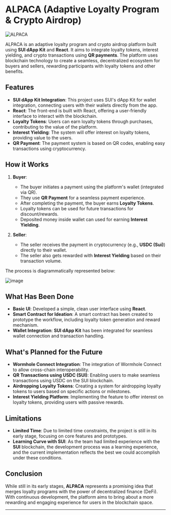 # ALPACA (Adaptive Loyalty Program & Crypto Airdrop)
![ALPACA](https://github.com/user-attachments/assets/231df1cd-66f2-445a-983d-873bdef14ef1)

ALPACA is an adaptive loyalty program and crypto airdrop platform built using **SUI dApp Kit** and **React**. It aims to integrate loyalty tokens, interest yielding, and crypto transactions using **QR payments**. The platform uses blockchain technology to create a seamless, decentralized ecosystem for buyers and sellers, rewarding participants with loyalty tokens and other benefits.

## Features
- **SUI dApp Kit Integration**: This project uses SUI's dApp Kit for wallet integration, connecting users with their wallets directly from the app.
- **React**: The front-end is built with React, offering a user-friendly interface to interact with the blockchain.
- **Loyalty Tokens**: Users can earn loyalty tokens through purchases, contributing to the value of the platform.
- **Interest Yielding**: The system will offer interest on loyalty tokens, providing value to the users.
- **QR Payment**: The payment system is based on QR codes, enabling easy transactions using cryptocurrency.

## How it Works
1. **Buyer**:
   - The buyer initiates a payment using the platform's wallet (integrated via QR).
   - They use **QR Payment** for a seamless payment experience.
   - After completing the payment, the buyer earns **Loyalty Tokens**.
   - Loyalty tokens can be used for future transactions for discount/rewards.
   - Deposited money inside wallet can used for earning **Interest Yielding**.

2. **Seller**:
   - The seller receives the payment in cryptocurrency (e.g., **USDC (Sui)**) directly to their wallet.
   - The seller also gets rewarded with **Interest Yielding** based on their transaction volume.

The process is diagrammatically represented below:

![image](https://github.com/user-attachments/assets/7a68df0f-27c4-4637-a011-d8c02f9ad87a)


## What Has Been Done
- **Basic UI**: Developed a simple, clean user interface using **React**.
- **Smart Contract for Ideation**: A smart contract has been created to prototype the workflow, including loyalty token generation and reward mechanism.
- **Wallet Integration**: **SUI dApp Kit** has been integrated for seamless wallet connection and transaction handling.

## What's Planned for the Future
- **Wormhole Connect Integration**: The integration of Wormhole Connect to allow cross-chain interoperability.
- **QR Transactions using USDC (SUI)**: Enabling users to make seamless transactions using USDC on the SUI blockchain.
- **Airdropping Loyalty Tokens**: Creating a system for airdropping loyalty tokens to users based on specific actions or milestones.
- **Interest Yielding Platform**: Implementing the feature to offer interest on loyalty tokens, providing users with passive rewards.

## Limitations
- **Limited Time**: Due to limited time constraints, the project is still in its early stage, focusing on core features and prototypes.
- **Learning Curve with SUI**: As the team had limited experience with the **SUI** blockchain, the development process was a learning experience, and the current implementation reflects the best we could accomplish under these conditions.

## Conclusion
While still in its early stages, **ALPACA** represents a promising idea that merges loyalty programs with the power of decentralized finance (DeFi). With continuous development, the platform aims to bring about a more rewarding and engaging experience for users in the blockchain space.

---

